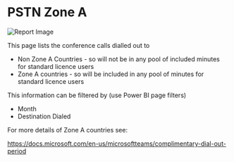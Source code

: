 # PSTN Zone A

![Report Image](/TeamsBillingYE/TB1121.png)

This page lists the conference calls dialled out to

- Non Zone A Countries - so will not be in any pool of included minutes for standard licence users
- Zone A countries - so will be included in any pool of minutes for standard licence users

This information can be filtered by (use Power BI page filters)

- Month
- Destination Dialed

For more details of Zone A countries see: 

https://docs.microsoft.com/en-us/microsoftteams/complimentary-dial-out-period

